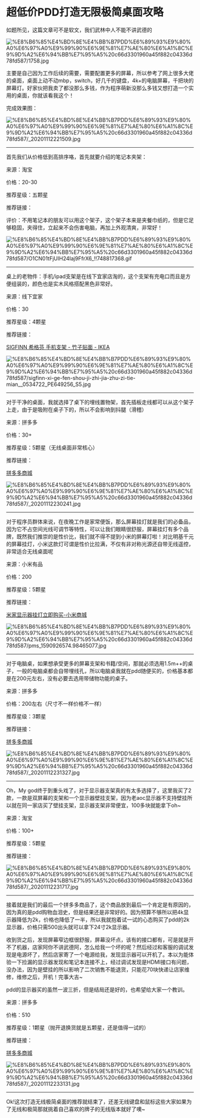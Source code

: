 # 超低价PDD打造无限极简桌面攻略

如题所见，这篇文章可不是软文，我们武林中人不能不讲武德的

![%E8%B6%85%E4%BD%8E%E4%BB%B7PDD%E6%89%93%E9%80%A0%E6%97%A0%E9%99%90%E6%9E%81%E7%AE%80%E6%A1%8C%E9%9D%A2%E6%94%BB%E7%95%A5%20c66d3301960a45f882c04336d78fd587/1758.jpg](%E8%B6%85%E4%BD%8E%E4%BB%B7PDD%E6%89%93%E9%80%A0%E6%97%A0%E9%99%90%E6%9E%81%E7%AE%80%E6%A1%8C%E9%9D%A2%E6%94%BB%E7%95%A5%20c66d3301960a45f882c04336d78fd587/1758.jpg)

  主要是自己因为工作后续的需要，需要配置更多的屏幕，所以参考了网上很多大佬的桌面，桌面上动不动mbp，switch，好几千的键盘，4k+的电脑屏幕，千把块的屏幕灯。好家伙把我卖了都没那么多钱，作为程序萌新没那么多钱又想打造一个实用的桌面，你就该看我这个！

完成效果图：

![%E8%B6%85%E4%BD%8E%E4%BB%B7PDD%E6%89%93%E9%80%A0%E6%97%A0%E9%99%90%E6%9E%81%E7%AE%80%E6%A1%8C%E9%9D%A2%E6%94%BB%E7%95%A5%20c66d3301960a45f882c04336d78fd587/_20201112221509.jpg](%E8%B6%85%E4%BD%8E%E4%BB%B7PDD%E6%89%93%E9%80%A0%E6%97%A0%E9%99%90%E6%9E%81%E7%AE%80%E6%A1%8C%E9%9D%A2%E6%94%BB%E7%95%A5%20c66d3301960a45f882c04336d78fd587/_20201112221509.jpg)

  

---

首先我们从价格低到高排序咯，首先就要介绍的笔记本夹架：

来源：淘宝

价格：20-30

推荐星级：五颗星

推荐链接：

[](https://m.tb.cn/h.43dO3eN?sm=21d38a)

评价：不用笔记本的朋友可以用这个架子，这个架子本来是夹餐巾纸的，但是它足够稳固，夹得住，立起来不会伤害电脑，再加上外观清爽，非常好！

![%E8%B6%85%E4%BD%8E%E4%BB%B7PDD%E6%89%93%E9%80%A0%E6%97%A0%E9%99%90%E6%9E%81%E7%AE%80%E6%A1%8C%E9%9D%A2%E6%94%BB%E7%95%A5%20c66d3301960a45f882c04336d78fd587/O1CN01tFjUIH24Iaj9FfrX6_!!748817368.gif](%E8%B6%85%E4%BD%8E%E4%BB%B7PDD%E6%89%93%E9%80%A0%E6%97%A0%E9%99%90%E6%9E%81%E7%AE%80%E6%A1%8C%E9%9D%A2%E6%94%BB%E7%95%A5%20c66d3301960a45f882c04336d78fd587/O1CN01tFjUIH24Iaj9FfrX6_!!748817368.gif)

---

桌上的老物件：手机/ipad支架是在线下宜家店淘的，这个支架有充电口而且是方便组装的，颜色也是实木风格搭配黑色非常好。

来源：线下宜家

价格：30

推荐星级：4颗星

推荐链接：

[SIGFINN 希格芬 手机支架 - 竹子贴面 - IKEA](https://www.ikea.cn/cn/zh/p/sigfinn-xi-ge-fen-shou-ji-zhi-jia-zhu-zi-tie-mian-80392099/)

![%E8%B6%85%E4%BD%8E%E4%BB%B7PDD%E6%89%93%E9%80%A0%E6%97%A0%E9%99%90%E6%9E%81%E7%AE%80%E6%A1%8C%E9%9D%A2%E6%94%BB%E7%95%A5%20c66d3301960a45f882c04336d78fd587/sigfinn-xi-ge-fen-shou-ji-zhi-jia-zhu-zi-tie-mian__0534722_PE649256_S5.jpg](%E8%B6%85%E4%BD%8E%E4%BB%B7PDD%E6%89%93%E9%80%A0%E6%97%A0%E9%99%90%E6%9E%81%E7%AE%80%E6%A1%8C%E9%9D%A2%E6%94%BB%E7%95%A5%20c66d3301960a45f882c04336d78fd587/sigfinn-xi-ge-fen-shou-ji-zhi-jia-zhu-zi-tie-mian__0534722_PE649256_S5.jpg)

---

对于干净的桌面，我就选择了桌下的埋线置物架，首先插板走线都可以从这个架子上走，由于是吸附在桌子下的，所以不会影响到抖腿（滑稽）

来源：拼多多

价格：30+

推荐星级：5颗星（无线桌面非常核心）

推荐链接：

[拼多多商城](https://mobile.yangkeduo.com/goods1.html?goods_id=138176172891&page_from=101&_oc_trace_mark=199&_oc_trace_mark_extra=null&pxq_secret_key=O5WXDZ2XLXLAHBVMWOWRIF7JCCVKKTWJ7J2245SIZXWJOQF4G72A&share_uin=6TKLHBLFLAOJATWTC54X2HICR4_GEXDA&refer_share_id=f5033868d69241fe9bf1421ac980409a&refer_share_uid=6569200378&refer_share_channel=copy_link&refer_share_form=text)

![%E8%B6%85%E4%BD%8E%E4%BB%B7PDD%E6%89%93%E9%80%A0%E6%97%A0%E9%99%90%E6%9E%81%E7%AE%80%E6%A1%8C%E9%9D%A2%E6%94%BB%E7%95%A5%20c66d3301960a45f882c04336d78fd587/_20201112230241.jpg](%E8%B6%85%E4%BD%8E%E4%BB%B7PDD%E6%89%93%E9%80%A0%E6%97%A0%E9%99%90%E6%9E%81%E7%AE%80%E6%A1%8C%E9%9D%A2%E6%94%BB%E7%95%A5%20c66d3301960a45f882c04336d78fd587/_20201112230241.jpg)

---

对于程序员群体来说，在夜晚工作是家常便饭，那么屏幕挂灯就是我们的必备品，因为它不占空间光线可调节等特性，可以让我们眼睛很舒服，屏幕挂灯有多个品牌，既然我们推崇的是性价比，我们就不得不提到小米的屏幕灯啦！对比明基千元的屏幕挂灯，小米这款灯可谓是性价比拉满，不仅有非对称光源还自带无线遥控，非常适合无线桌面呢

来源：小米有品

价格：200

推荐星级：5颗星

推荐链接：

[米家显示器挂灯立即购买-小米商城](https://www.mi.com/buy/detail?product_id=12212&cfrom=list)

![%E8%B6%85%E4%BD%8E%E4%BB%B7PDD%E6%89%93%E9%80%A0%E6%97%A0%E9%99%90%E6%9E%81%E7%AE%80%E6%A1%8C%E9%9D%A2%E6%94%BB%E7%95%A5%20c66d3301960a45f882c04336d78fd587/pms_1590926574.98465077.jpg](%E8%B6%85%E4%BD%8E%E4%BB%B7PDD%E6%89%93%E9%80%A0%E6%97%A0%E9%99%90%E6%9E%81%E7%AE%80%E6%A1%8C%E9%9D%A2%E6%94%BB%E7%95%A5%20c66d3301960a45f882c04336d78fd587/pms_1590926574.98465077.jpg)

---

对于电脑桌，如果想承受更多的屏幕支架和书籍/空间，那就必须选用1.5m++的桌子，一般的电脑桌都会自带埋线孔，所以电脑桌我就在pdd随便买的，价格基本都是在200元左右，没有必要去选用带储物功能的桌子。

来源：拼多多

价格：200左右（尺寸不一样价格不一样）

推荐星级：3颗星

推荐链接：

[拼多多商城](https://mobile.yangkeduo.com/goods1.html?goods_id=140969060191&page_from=101&pxq_secret_key=O5WXDZ2XLXLAHBVMWOWRIF7JCC4WORBR3BRAX6RUBROFDV7Z5YBQ&share_uin=6TKLHBLFLAOJATWTC54X2HICR4_GEXDA&refer_share_id=9523e16e7adf4f179cd790216159aed5&refer_share_uid=6569200378&refer_share_channel=copy_link&refer_share_form=text)

![%E8%B6%85%E4%BD%8E%E4%BB%B7PDD%E6%89%93%E9%80%A0%E6%97%A0%E9%99%90%E6%9E%81%E7%AE%80%E6%A1%8C%E9%9D%A2%E6%94%BB%E7%95%A5%20c66d3301960a45f882c04336d78fd587/_20201112231327.jpg](%E8%B6%85%E4%BD%8E%E4%BB%B7PDD%E6%89%93%E9%80%A0%E6%97%A0%E9%99%90%E6%9E%81%E7%AE%80%E6%A1%8C%E9%9D%A2%E6%94%BB%E7%95%A5%20c66d3301960a45f882c04336d78fd587/_20201112231327.jpg)

---

Oh，My god终于到重头戏了，对于显示器支架真的有太多选择了，这里我买了2款，一款是双屏幕的支架和一个显示器壁挂支架，因为老aoc显示器不支持壁挂所以就在同一家店买了壁挂支架，显示器支架非常便宜，100多块就能拿下oh~

来源：淘宝

价格：100+

推荐星级：5颗星

推荐链接：

[](https://m.tb.cn/h.4dpO9Va?sm=929c03)

![%E8%B6%85%E4%BD%8E%E4%BB%B7PDD%E6%89%93%E9%80%A0%E6%97%A0%E9%99%90%E6%9E%81%E7%AE%80%E6%A1%8C%E9%9D%A2%E6%94%BB%E7%95%A5%20c66d3301960a45f882c04336d78fd587/_20201112231717.jpg](%E8%B6%85%E4%BD%8E%E4%BB%B7PDD%E6%89%93%E9%80%A0%E6%97%A0%E9%99%90%E6%9E%81%E7%AE%80%E6%A1%8C%E9%9D%A2%E6%94%BB%E7%95%A5%20c66d3301960a45f882c04336d78fd587/_20201112231717.jpg)

---

接着就是我们的最后一个拼多多商品了，这个商品放到最后一个肯定是有原因的，因为真的是pdd购物血泪史，但是结果还是非常好的。因为预算不够所以把4k显示器降低为2k，价格也降低了一半，所以我就抱着试一试的心态购买了pdd的2k显示器，价格只需500出头就可以拿下24寸2k显示器。

收到货之后，发现屏幕窄边框很舒服，屏幕没坏点，该有的接口都有，可是就是开不了机器，店家阿你不讲武德阿，怎么给我一个坏的呢？然后经过和客服的调试发现是电源坏了，然后店家寄了一个电源给我，发现显示器可以开机了。本以为能体验一下捡漏的显示器发现和笔记本连接不上，经过调试发现是HDMI接口有问题，没办法，因为是壁挂的所以影响了二次销售不能退货，只能花70块快递让店家维修，维修之后，开机！完事大吉~

pdd的显示器买的虽然一波三折，但是结局还是好的，也希望给大家一个教训。

来源：拼多多

价格：510

推荐星级：1颗星（抛开退换货就是五颗星，还是值得一试的）

推荐链接：

[拼多多商城](https://mobile.yangkeduo.com/goods.html?goods_id=111834752735&page_from=101&_oc_trace_mark=199&_oc_trace_mark_extra=null&pxq_secret_key=O5WXDZ2XLXLAHBVMWOWRIF7JCDPQAC3WDQX6NGJBOVGGB7DCEVZQ&share_uin=6TKLHBLFLAOJATWTC54X2HICR4_GEXDA&refer_share_id=f2d7a607f2af49fbad6c8e78394cfe81&refer_share_uid=6569200378&refer_share_channel=copy_link&refer_share_form=text)

![%E8%B6%85%E4%BD%8E%E4%BB%B7PDD%E6%89%93%E9%80%A0%E6%97%A0%E9%99%90%E6%9E%81%E7%AE%80%E6%A1%8C%E9%9D%A2%E6%94%BB%E7%95%A5%20c66d3301960a45f882c04336d78fd587/_20201112233131.jpg](%E8%B6%85%E4%BD%8E%E4%BB%B7PDD%E6%89%93%E9%80%A0%E6%97%A0%E9%99%90%E6%9E%81%E7%AE%80%E6%A1%8C%E9%9D%A2%E6%94%BB%E7%95%A5%20c66d3301960a45f882c04336d78fd587/_20201112233131.jpg)

---

Ok!这次打造无线极简桌面的推荐就结束了，还差无线键盘和鼠标这些大家如果为了无线和极简那就挑着自己喜欢的牌子的无线版本就好了噢~